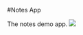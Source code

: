 #Notes App

The notes demo app.
<img src='https://travis-ci.org/kgentner/sea-b24-notes.svg?branch=auth_auth'></img>
